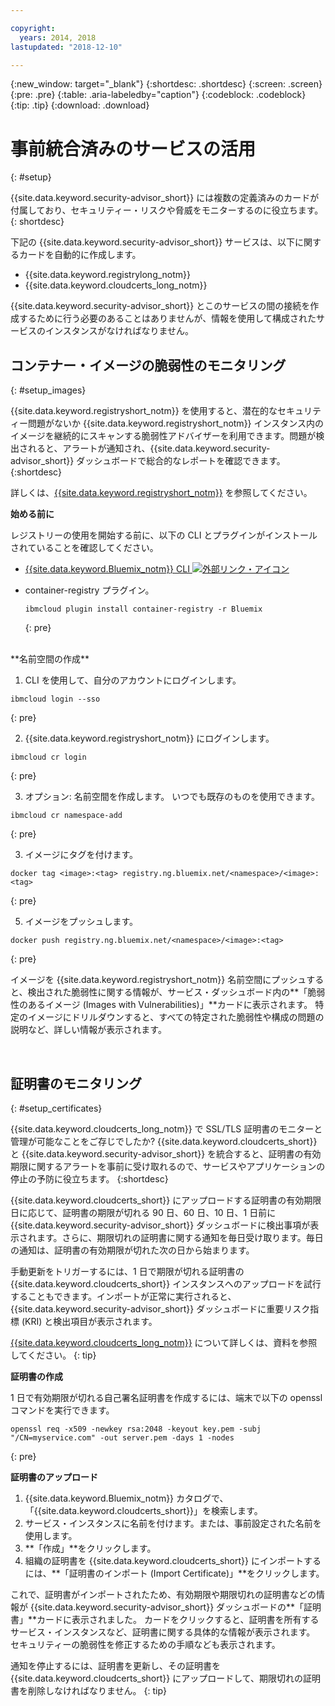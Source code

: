 ```yaml
---

copyright:
  years: 2014, 2018
lastupdated: "2018-12-10"

---
```


{:new_window: target="_blank"}
{:shortdesc: .shortdesc}
{:screen: .screen}
{:pre: .pre}
{:table: .aria-labeledby="caption"}
{:codeblock: .codeblock}
{:tip: .tip}
{:download: .download}

# 事前統合済みのサービスの活用
{: #setup}

{{site.data.keyword.security-advisor_short}} には複数の定義済みのカードが付属しており、セキュリティー・リスクや脅威をモニターするのに役立ちます。
{: shortdesc}

下記の {{site.data.keyword.security-advisor_short}} サービスは、以下に関するカードを自動的に作成します。

* {{site.data.keyword.registrylong_notm}}
* {{site.data.keyword.cloudcerts_long_notm}}

{{site.data.keyword.security-advisor_short}} とこのサービスの間の接続を作成するために行う必要のあることはありませんが、情報を使用して構成されたサービスのインスタンスがなければなりません。


## コンテナー・イメージの脆弱性のモニタリング
{: #setup_images}

{{site.data.keyword.registryshort_notm}} を使用すると、潜在的なセキュリティー問題がないか {{site.data.keyword.registryshort_notm}} インスタンス内のイメージを継続的にスキャンする脆弱性アドバイザーを利用できます。問題が検出されると、アラートが通知され、{{site.data.keyword.security-advisor_short}} ダッシュボードで総合的なレポートを確認できます。
{:shortdesc}

詳しくは、[{{site.data.keyword.registryshort_notm}}](/docs/services/Registry/index.html#index) を参照してください。


**始める前に**

レジストリーの使用を開始する前に、以下の CLI とプラグインがインストールされていることを確認してください。
* [{{site.data.keyword.Bluemix_notm}} CLI ![外部リンク・アイコン](../../icons/launch-glyph.svg "外部リンク・アイコン")](http://clis.ng.bluemix.net/ui/home.html)
* container-registry プラグイン。

  ```
  ibmcloud plugin install container-registry -r Bluemix
  ```
  {: pre}

</br>
**名前空間の作成**

1. CLI を使用して、自分のアカウントにログインします。

  ```
  ibmcloud login --sso
  ```
  {: pre}

2. {{site.data.keyword.registryshort_notm}} にログインします。

  ```
  ibmcloud cr login
  ```
  {: pre}

3. オプション: 名前空間を作成します。 いつでも既存のものを使用できます。

  ```
  ibmcloud cr namespace-add
  ```
  {: pre}

3. イメージにタグを付けます。

  ```
  docker tag <image>:<tag> registry.ng.bluemix.net/<namespace>/<image>:<tag>
  ```
  {: pre}

5. イメージをプッシュします。

  ```
  docker push registry.ng.bluemix.net/<namespace>/<image>:<tag>
  ```
  {: pre}


イメージを {{site.data.keyword.registryshort_notm}} 名前空間にプッシュすると、検出された脆弱性に関する情報が、サービス・ダッシュボード内の**「脆弱性のあるイメージ (Images with Vulnerabilities)」**カードに表示されます。 特定のイメージにドリルダウンすると、すべての特定された脆弱性や構成の問題の説明など、詳しい情報が表示されます。

</br>

## 証明書のモニタリング
{: #setup_certificates}

{{site.data.keyword.cloudcerts_long_notm}} で SSL/TLS 証明書のモニターと管理が可能なことをご存じでしたか? {{site.data.keyword.cloudcerts_short}} と {{site.data.keyword.security-advisor_short}} を統合すると、証明書の有効期限に関するアラートを事前に受け取れるので、サービスやアプリケーションの停止の予防に役立ちます。
{:shortdesc}

{{site.data.keyword.cloudcerts_short}} にアップロードする証明書の有効期限日に応じて、証明書の期限が切れる 90 日、60 日、10 日、1 日前に {{site.data.keyword.security-advisor_short}} ダッシュボードに検出事項が表示されます。さらに、期限切れの証明書に関する通知を毎日受け取ります。毎日の通知は、証明書の有効期限が切れた次の日から始まります。

手動更新をトリガーするには、1 日で期限が切れる証明書の {{site.data.keyword.cloudcerts_short}} インスタンスへのアップロードを試行することもできます。インポートが正常に実行されると、{{site.data.keyword.security-advisor_short}} ダッシュボードに重要リスク指標 (KRI) と検出項目が表示されます。

[{{site.data.keyword.cloudcerts_long_notm}}](/docs/services/certificate-manager/index.html#gettingstarted) について詳しくは、資料を参照してください。
{: tip}

**証明書の作成**

1 日で有効期限が切れる自己署名証明書を作成するには、端末で以下の openssl コマンドを実行できます。

```
openssl req -x509 -newkey rsa:2048 -keyout key.pem -subj "/CN=myservice.com" -out server.pem -days 1 -nodes
```
{: pre}


**証明書のアップロード**

1. {{site.data.keyword.Bluemix_notm}} カタログで、「{{site.data.keyword.cloudcerts_short}}」を検索します。
2. サービス・インスタンスに名前を付けます。または、事前設定された名前を使用します。
3. **「作成」**をクリックします。
4. 組織の証明書を {{site.data.keyword.cloudcerts_short}} にインポートするには、**「証明書のインポート (Import Certificate)」**をクリックします。

これで、証明書がインポートされたため、有効期限や期限切れの証明書などの情報が {{site.data.keyword.security-advisor_short}} ダッシュボードの**「証明書」**カードに表示されました。 カードをクリックすると、証明書を所有するサービス・インスタンスなど、証明書に関する具体的な情報が表示されます。 セキュリティーの脆弱性を修正するための手順なども表示されます。

通知を停止するには、証明書を更新し、その証明書を {{site.data.keyword.cloudcerts_short}} にアップロードして、期限切れの証明書を削除しなければなりません。
{: tip}

</br>
</br>
